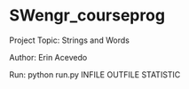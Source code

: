 # SWengr_courseprog
Project Topic: Strings and Words

Author: Erin Acevedo

Run:
python run.py INFILE OUTFILE STATISTIC
